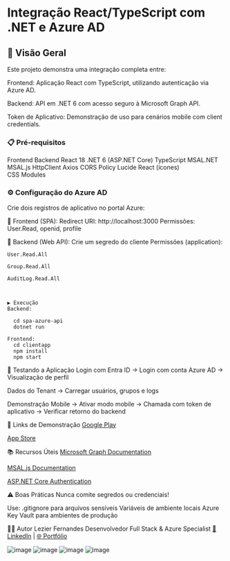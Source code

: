 # Integração React/TypeScript com .NET e Azure AD

## 🚀  Visão Geral

Este projeto demonstra uma integração completa entre:

Frontend: Aplicação React com TypeScript, utilizando autenticação via Azure AD.

Backend: API em .NET 6 com acesso seguro à Microsoft Graph API.

Token de Aplicativo: Demonstração de uso para cenários mobile com client credentials.

### 📋 Pré-requisitos

Frontend	                      Backend
React 18	                      .NET 6 (ASP.NET Core)
TypeScript	                    MSAL.NET
MSAL.js	                        HttpClient
Axios	                          CORS Policy
Lucide React                    (ícones)	
CSS Modules



### ⚙️ Configuração do Azure AD

Crie dois registros de aplicativo no portal Azure:

🔷 Frontend (SPA):
    Redirect URI: http://localhost:3000
    Permissões: User.Read, openid, profile

🔷 Backend (Web API):
Crie um segredo do cliente 
Permissões (application):

    User.Read.All
    
    Group.Read.All
    
    AuditLog.Read.All



```


▶️ Execução
Backend:

  cd spa-azure-api
  dotnet run

Frontend:
  cd clientapp
  npm install
  npm start

```
🧪 Testando a Aplicação
  Login com Entra ID
  → Login com conta Azure AD
  → Visualização de perfil
  
  Dados do Tenant
  → Carregar usuários, grupos e logs
  
  Demonstração Mobile
  → Ativar modo mobile
  → Chamada com token de aplicativo
  → Verificar retorno do backend

📱 Links de Demonstração
  [Google Play](https://play.google.com/store/apps/details?id=edwin.reule.company.hywork&pcampaignid=web_share)

  [App Store](https://apps.apple.com/br/app/hylite/id6593709574)

📚 Recursos Úteis
  [Microsoft Graph Documentation](https://learn.microsoft.com/en-us/graph/)
  
  [MSAL.js Documentation](https://learn.microsoft.com/en-us/entra/identity-platform/msal-overview)
  
  [ASP.NET Core Authentication](https://learn.microsoft.com/en-us/aspnet/core/security/?view=aspnetcore-9.0)

⚠️ Boas Práticas
  Nunca comite segredos ou credenciais!
  
  Use:
  .gitignore para arquivos sensíveis
  Variáveis de ambiente locais
  Azure Key Vault para ambientes de produção

👨‍💻 Autor
  Lezier Fernandes
  Desenvolvedor Full Stack & Azure Specialist
  [🔗 LinkedIn](https://www.linkedin.com/in/lezierf/) | [🌐 Portfólio](https://www.legendevs.com.br/)

![image](https://github.com/user-attachments/assets/e375874f-6caf-44e2-a78b-1fdca6aee4a5)
![image](https://github.com/user-attachments/assets/848e2778-0e28-406c-b605-cfefc3282065)
![image](https://github.com/user-attachments/assets/86a4c6e9-3fba-4dee-8951-01b112a0356c)
![image](https://github.com/user-attachments/assets/e3427ce6-30b6-4037-9694-5b670e4f21fa)



  

